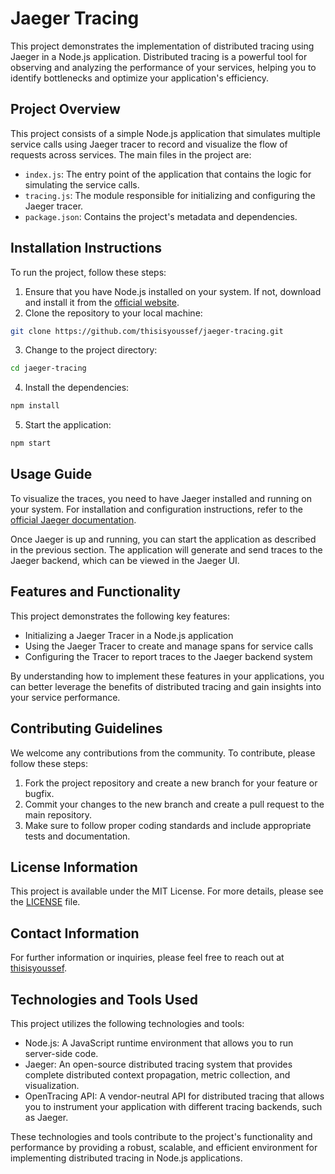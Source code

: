 # Jaeger Tracing

This project demonstrates the implementation of distributed tracing using Jaeger in a Node.js application. Distributed tracing is a powerful tool for observing and analyzing the performance of your services, helping you to identify bottlenecks and optimize your application's efficiency.

## Project Overview

This project consists of a simple Node.js application that simulates multiple service calls using Jaeger tracer to record and visualize the flow of requests across services. The main files in the project are:

- `index.js`: The entry point of the application that contains the logic for simulating the service calls.
- `tracing.js`: The module responsible for initializing and configuring the Jaeger tracer.
- `package.json`: Contains the project's metadata and dependencies.

## Installation Instructions

To run the project, follow these steps:

1. Ensure that you have Node.js installed on your system. If not, download and install it from the [official website](https://nodejs.org/).
2. Clone the repository to your local machine:

```sh
git clone https://github.com/thisisyoussef/jaeger-tracing.git
```

3. Change to the project directory:

```sh
cd jaeger-tracing
```

4. Install the dependencies:

```sh
npm install
```

5. Start the application:

```sh
npm start
```

## Usage Guide

To visualize the traces, you need to have Jaeger installed and running on your system. For installation and configuration instructions, refer to the [official Jaeger documentation](https://www.jaegertracing.io/docs/1.22/getting-started/).

Once Jaeger is up and running, you can start the application as described in the previous section. The application will generate and send traces to the Jaeger backend, which can be viewed in the Jaeger UI.

## Features and Functionality

This project demonstrates the following key features:

- Initializing a Jaeger Tracer in a Node.js application
- Using the Jaeger Tracer to create and manage spans for service calls
- Configuring the Tracer to report traces to the Jaeger backend system

By understanding how to implement these features in your applications, you can better leverage the benefits of distributed tracing and gain insights into your service performance.

## Contributing Guidelines

We welcome any contributions from the community. To contribute, please follow these steps:

1. Fork the project repository and create a new branch for your feature or bugfix.
2. Commit your changes to the new branch and create a pull request to the main repository.
3. Make sure to follow proper coding standards and include appropriate tests and documentation.

## License Information

This project is available under the MIT License. For more details, please see the [LICENSE](LICENSE) file.

## Contact Information

For further information or inquiries, please feel free to reach out at [thisisyoussef](mailto:thisisyoussef@example.com).

## Technologies and Tools Used

This project utilizes the following technologies and tools:

- Node.js: A JavaScript runtime environment that allows you to run server-side code.
- Jaeger: An open-source distributed tracing system that provides complete distributed context propagation, metric collection, and visualization.
- OpenTracing API: A vendor-neutral API for distributed tracing that allows you to instrument your application with different tracing backends, such as Jaeger.

These technologies and tools contribute to the project's functionality and performance by providing a robust, scalable, and efficient environment for implementing distributed tracing in Node.js applications.